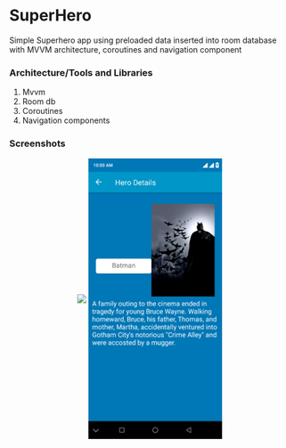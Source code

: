 # SuperHero
Simple Superhero app using preloaded data inserted into room database with MVVM architecture, coroutines and navigation component


### Architecture/Tools and Libraries
1. Mvvm
2. Room db
3. Coroutines
4. Navigation components 


### Screenshots


<p align="center">
<img align="center" src="./screenshots/Screenshot_20200803-100004png" width="240"> 
<img align="center" src="./screenshots/Screenshot_20200803-100013.png" width="240"> 
</p>

 
